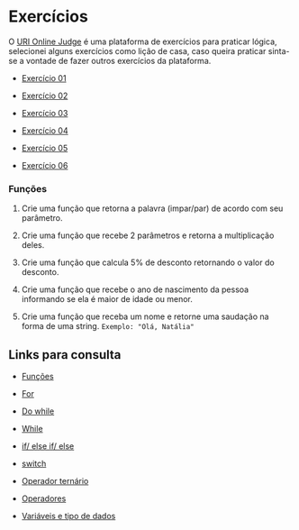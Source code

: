 
# Exercícios

O [URI Online Judge](https://www.urionlinejudge.com.br/judge/pt/login) é uma plataforma de exercícios para praticar lógica, selecionei alguns exercícios como lição de casa, caso queira praticar sinta-se a vontade de fazer outros exercícios da plataforma.


- [Exercício 01](https://www.urionlinejudge.com.br/judge/pt/problems/view/1038) 

- [Exercício 02](https://www.urionlinejudge.com.br/judge/pt/problems/view/1049)

- [Exercício 03](https://www.urionlinejudge.com.br/judge/pt/problems/view/1066)

- [Exercício 04](https://www.urionlinejudge.com.br/judge/pt/problems/view/1134)

- [Exercício 05](https://www.urionlinejudge.com.br/judge/pt/problems/view/1114)

- [Exercício 06](https://www.urionlinejudge.com.br/judge/pt/problems/view/1009)



### Funções

1. Crie uma função que retorna a palavra (impar/par) de acordo com seu parâmetro.

2. Crie uma função que recebe 2 parâmetros e retorna a multiplicação deles.

3. Crie uma função que calcula 5% de desconto retornando o valor do desconto.

4. Crie uma função que recebe o ano de nascimento da pessoa informando se ela é maior de idade ou menor.

5. Crie uma função que receba um nome e retorne uma saudação na forma de uma string.
 `Exemplo: "Olá, Natália"`


## Links para consulta
 
- [Funções](https://developer.mozilla.org/pt-BR/docs/Web/JavaScript/Guide/Fun%C3%A7%C3%B5es)

- [For](https://developer.mozilla.org/pt-BR/docs/Web/JavaScript/Reference/Statements/for)

-  [Do while](https://developer.mozilla.org/pt-BR/docs/Web/JavaScript/Reference/Statements/do...while)

- [While](https://developer.mozilla.org/pt-BR/docs/Web/JavaScript/Reference/Statements/while)

- [if/ else if/ else](https://developer.mozilla.org/pt-BR/docs/Web/JavaScript/Reference/Statements/if...else)
- [switch](https://developer.mozilla.org/pt-BR/docs/Web/JavaScript/Reference/Statements/switch)
- [Operador ternário](https://developer.mozilla.org/pt-BR/docs/Web/JavaScript/Reference/Operators/Operador_Condicional)

- [Operadores](https://developer.mozilla.org/pt-BR/docs/Web/JavaScript/Guide/Expressions_and_operators)

- [Variáveis e tipo de dados](https://developer.mozilla.org/pt-PT/docs/Web/JavaScript/Guia/Valores,_Vari%C3%A1veis_e_Literais)